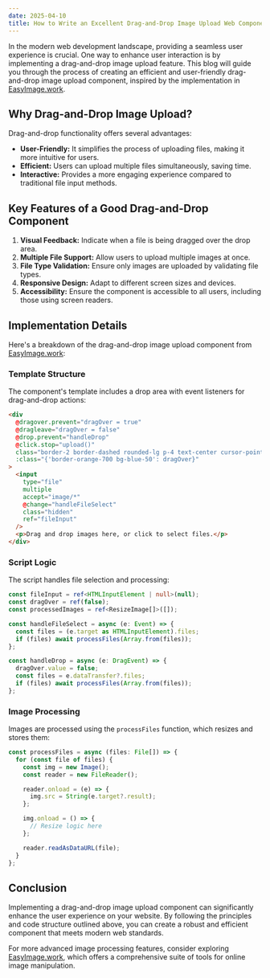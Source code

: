 ```yaml
---
date: 2025-04-10
title: How to Write an Excellent Drag-and-Drop Image Upload Web Component
---
```


In the modern web development landscape, providing a seamless user experience is crucial. One way to enhance user interaction is by implementing a drag-and-drop image upload feature. This blog will guide you through the process of creating an efficient and user-friendly drag-and-drop image upload component, inspired by the implementation in [EasyImage.work](https://easyimage.work).

## Why Drag-and-Drop Image Upload?

Drag-and-drop functionality offers several advantages:

- **User-Friendly:** It simplifies the process of uploading files, making it more intuitive for users.
- **Efficient:** Users can upload multiple files simultaneously, saving time.
- **Interactive:** Provides a more engaging experience compared to traditional file input methods.

## Key Features of a Good Drag-and-Drop Component

1. **Visual Feedback:** Indicate when a file is being dragged over the drop area.
2. **Multiple File Support:** Allow users to upload multiple images at once.
3. **File Type Validation:** Ensure only images are uploaded by validating file types.
4. **Responsive Design:** Adapt to different screen sizes and devices.
5. **Accessibility:** Ensure the component is accessible to all users, including those using screen readers.

## Implementation Details

Here's a breakdown of the drag-and-drop image upload component from [EasyImage.work](https://easyimage.work):

### Template Structure

The component's template includes a drop area with event listeners for drag-and-drop actions:

```html
<div
  @dragover.prevent="dragOver = true"
  @dragleave="dragOver = false"
  @drop.prevent="handleDrop"
  @click.stop="upload()"
  class="border-2 border-dashed rounded-lg p-4 text-center cursor-pointer"
  :class="{'border-orange-700 bg-blue-50': dragOver}"
>
  <input
    type="file"
    multiple
    accept="image/*"
    @change="handleFileSelect"
    class="hidden"
    ref="fileInput"
  />
  <p>Drag and drop images here, or click to select files.</p>
</div>
```

### Script Logic

The script handles file selection and processing:

```typescript
const fileInput = ref<HTMLInputElement | null>(null);
const dragOver = ref(false);
const processedImages = ref<ResizeImage[]>([]);

const handleFileSelect = async (e: Event) => {
  const files = (e.target as HTMLInputElement).files;
  if (files) await processFiles(Array.from(files));
};

const handleDrop = async (e: DragEvent) => {
  dragOver.value = false;
  const files = e.dataTransfer?.files;
  if (files) await processFiles(Array.from(files));
};
```

### Image Processing

Images are processed using the `processFiles` function, which resizes and stores them:

```typescript
const processFiles = async (files: File[]) => {
  for (const file of files) {
    const img = new Image();
    const reader = new FileReader();

    reader.onload = (e) => {
      img.src = String(e.target?.result);
    };

    img.onload = () => {
      // Resize logic here
    };

    reader.readAsDataURL(file);
  }
};
```

## Conclusion

Implementing a drag-and-drop image upload component can significantly enhance the user experience on your website. By following the principles and code structure outlined above, you can create a robust and efficient component that meets modern web standards.

For more advanced image processing features, consider exploring [EasyImage.work](https://easyimage.work), which offers a comprehensive suite of tools for online image manipulation.
